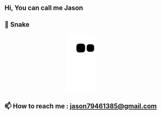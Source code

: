## Hi, You can call me Jason

## 🐍 Snake
<p align="center">
    <img src="https://raw.githubusercontent.com/jason79461385/jason79461385/output/github-contribution-grid-snake.svg" />
</p>

## 📫 How to reach me : jason79461385@gmail.com
